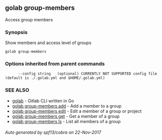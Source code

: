 ## golab group-members

Access group members

### Synopsis


Show members and access level of groups

```
golab group-members
```

### Options inherited from parent commands

```
      --config string   (optional) CURRENTLY NOT SUPPORTED config file (default is ./.golab.yml and $HOME/.golab.yml)
```

### SEE ALSO
* [golab](golab.md)	 - Gitlab CLI written in Go
* [golab group-members add](golab_group-members_add.md)	 - Add a member to a group
* [golab group-members edit](golab_group-members_edit.md)	 - Edit a member of a group or project
* [golab group-members get](golab_group-members_get.md)	 - Get a member of a group
* [golab group-members ls](golab_group-members_ls.md)	 - List all members of a group

###### Auto generated by spf13/cobra on 22-Nov-2017
